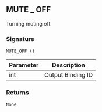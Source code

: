 ## MUTE \_ OFF

Turning muting off.


### Signature

`MUTE_OFF ()`


| Parameter | Description |
| --- | --- |
| int | Output Binding ID |


### Returns

`None`